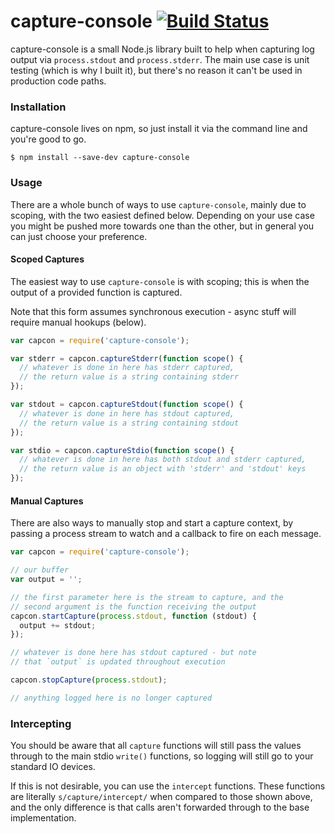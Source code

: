 # capture-console [![Build Status](https://travis-ci.org/whitfin/capture-console.svg?branch=master)](https://travis-ci.org/whitfin/capture-console)

capture-console is a small Node.js library built to help when capturing log output via `process.stdout` and `process.stderr`. The main use case is unit testing (which is why I built it), but there's no reason it can't be used in production code paths.

### Installation

capture-console lives on npm, so just install it via the command line and you're good to go.

```
$ npm install --save-dev capture-console
```

### Usage

There are a whole bunch of ways to use `capture-console`, mainly due to scoping, with the two easiest defined below. Depending on your use case you might be pushed more towards one than the other, but in general you can just choose your preference.

#### Scoped Captures

The easiest way to use `capture-console` is with scoping; this is when the output of a provided function is captured.

Note that this form assumes synchronous execution - async stuff will require manual hookups (below).

```javascript
var capcon = require('capture-console');

var stderr = capcon.captureStderr(function scope() {
  // whatever is done in here has stderr captured,
  // the return value is a string containing stderr
});

var stdout = capcon.captureStdout(function scope() {
  // whatever is done in here has stdout captured,
  // the return value is a string containing stdout
});

var stdio = capcon.captureStdio(function scope() {
  // whatever is done in here has both stdout and stderr captured,
  // the return value is an object with 'stderr' and 'stdout' keys
});
```

#### Manual Captures

There are also ways to manually stop and start a capture context, by passing a process stream to watch and a callback to fire on each message. 

```javascript
var capcon = require('capture-console');

// our buffer
var output = '';

// the first parameter here is the stream to capture, and the
// second argument is the function receiving the output
capcon.startCapture(process.stdout, function (stdout) {
  output += stdout;
});

// whatever is done here has stdout captured - but note
// that `output` is updated throughout execution

capcon.stopCapture(process.stdout);

// anything logged here is no longer captured
```

### Intercepting

You should be aware that all `capture` functions will still pass the values through to the main stdio `write()` functions, so logging will still go to your standard IO devices.

If this is not desirable, you can use the `intercept` functions. These functions are literally `s/capture/intercept/` when compared to those shown above, and the only difference is that calls aren't forwarded through to the base implementation.

